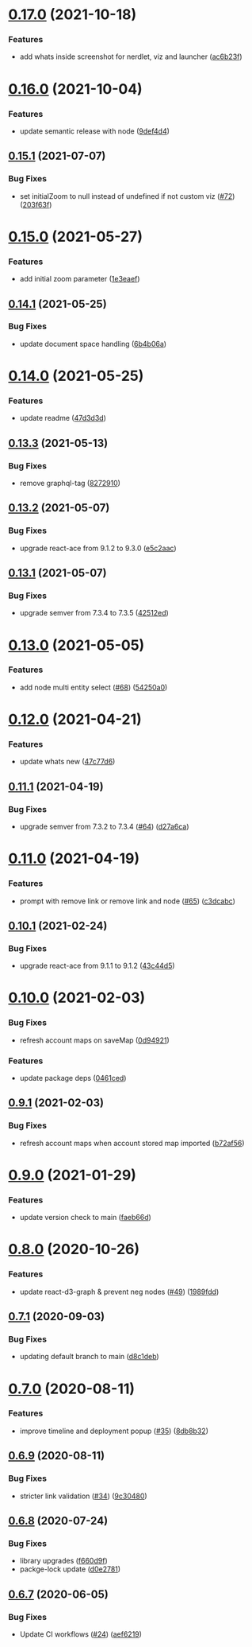 # [0.17.0](https://github.com/newrelic/nr1-observability-maps/compare/v0.16.0...v0.17.0) (2021-10-18)


### Features

* add whats inside screenshot for nerdlet, viz  and launcher ([ac6b23f](https://github.com/newrelic/nr1-observability-maps/commit/ac6b23f4d44b828962a041e0bed7e6d851be1745))

# [0.16.0](https://github.com/newrelic/nr1-observability-maps/compare/v0.15.1...v0.16.0) (2021-10-04)


### Features

* update semantic release with node ([9def4d4](https://github.com/newrelic/nr1-observability-maps/commit/9def4d4d6a74fd78a06cb17a23add611d5c1f409))

## [0.15.1](https://github.com/newrelic/nr1-observability-maps/compare/v0.15.0...v0.15.1) (2021-07-07)


### Bug Fixes

* set initialZoom to null instead of undefined if not custom viz ([#72](https://github.com/newrelic/nr1-observability-maps/issues/72)) ([203f63f](https://github.com/newrelic/nr1-observability-maps/commit/203f63f1de772bc5feb5142bffe1e0ba2782b42a))

# [0.15.0](https://github.com/newrelic/nr1-observability-maps/compare/v0.14.1...v0.15.0) (2021-05-27)


### Features

* add initial zoom parameter ([1e3eaef](https://github.com/newrelic/nr1-observability-maps/commit/1e3eaef79516dc21bb81acfcc3cd6bf78282af49))

## [0.14.1](https://github.com/newrelic/nr1-observability-maps/compare/v0.14.0...v0.14.1) (2021-05-25)


### Bug Fixes

* update document space handling ([6b4b06a](https://github.com/newrelic/nr1-observability-maps/commit/6b4b06ad1a22c7f8dc742ab7fe48f0f35e77f42e))

# [0.14.0](https://github.com/newrelic/nr1-observability-maps/compare/v0.13.3...v0.14.0) (2021-05-25)


### Features

* update readme ([47d3d3d](https://github.com/newrelic/nr1-observability-maps/commit/47d3d3dee1af91ff4d7e86fae643711c2e341f49))

## [0.13.3](https://github.com/newrelic/nr1-observability-maps/compare/v0.13.2...v0.13.3) (2021-05-13)


### Bug Fixes

* remove graphql-tag ([8272910](https://github.com/newrelic/nr1-observability-maps/commit/82729102f41cb8568d5d3e41d7d1505ac63d2207))

## [0.13.2](https://github.com/newrelic/nr1-observability-maps/compare/v0.13.1...v0.13.2) (2021-05-07)


### Bug Fixes

* upgrade react-ace from 9.1.2 to 9.3.0 ([e5c2aac](https://github.com/newrelic/nr1-observability-maps/commit/e5c2aac8aeacceffe4b5f413cfe92d094edc60cc))

## [0.13.1](https://github.com/newrelic/nr1-observability-maps/compare/v0.13.0...v0.13.1) (2021-05-07)


### Bug Fixes

* upgrade semver from 7.3.4 to 7.3.5 ([42512ed](https://github.com/newrelic/nr1-observability-maps/commit/42512ed6d9b08e069964b11a8e9f6204b4a710eb))

# [0.13.0](https://github.com/newrelic/nr1-observability-maps/compare/v0.12.0...v0.13.0) (2021-05-05)


### Features

* add node multi entity select ([#68](https://github.com/newrelic/nr1-observability-maps/issues/68)) ([54250a0](https://github.com/newrelic/nr1-observability-maps/commit/54250a090ae97b32da6d7c115b755cec748466c3))

# [0.12.0](https://github.com/newrelic/nr1-observability-maps/compare/v0.11.1...v0.12.0) (2021-04-21)


### Features

* update whats new ([47c77d6](https://github.com/newrelic/nr1-observability-maps/commit/47c77d656ec9b0a6392a471d6a687d2f9efde9e3))

## [0.11.1](https://github.com/newrelic/nr1-observability-maps/compare/v0.11.0...v0.11.1) (2021-04-19)


### Bug Fixes

* upgrade semver from 7.3.2 to 7.3.4 ([#64](https://github.com/newrelic/nr1-observability-maps/issues/64)) ([d27a6ca](https://github.com/newrelic/nr1-observability-maps/commit/d27a6cafdb168b1241ebf07e183924e7418dc983))

# [0.11.0](https://github.com/newrelic/nr1-observability-maps/compare/v0.10.1...v0.11.0) (2021-04-19)


### Features

* prompt with remove link or remove link and node ([#65](https://github.com/newrelic/nr1-observability-maps/issues/65)) ([c3dcabc](https://github.com/newrelic/nr1-observability-maps/commit/c3dcabc8412a56aa2e937c20fc4af27de009d9eb))

## [0.10.1](https://github.com/newrelic/nr1-observability-maps/compare/v0.10.0...v0.10.1) (2021-02-24)


### Bug Fixes

* upgrade react-ace from 9.1.1 to 9.1.2 ([43c44d5](https://github.com/newrelic/nr1-observability-maps/commit/43c44d5936e3f59a61b0685306b7bd2c7e327524))

# [0.10.0](https://github.com/newrelic/nr1-observability-maps/compare/v0.9.1...v0.10.0) (2021-02-03)


### Bug Fixes

* refresh account maps on saveMap ([0d94921](https://github.com/newrelic/nr1-observability-maps/commit/0d94921bec94d30cfa431fc1b6bb6b4be989627f))


### Features

* update package deps ([0461ced](https://github.com/newrelic/nr1-observability-maps/commit/0461cedf4e61a6d3d6db1475924779ce60f56c45))

## [0.9.1](https://github.com/newrelic/nr1-observability-maps/compare/v0.9.0...v0.9.1) (2021-02-03)


### Bug Fixes

* refresh account maps when account stored map imported ([b72af56](https://github.com/newrelic/nr1-observability-maps/commit/b72af5632ca3c08bcc30ccde31ba56602f36acd1))

# [0.9.0](https://github.com/newrelic/nr1-observability-maps/compare/v0.8.0...v0.9.0) (2021-01-29)


### Features

* update version check to main ([faeb66d](https://github.com/newrelic/nr1-observability-maps/commit/faeb66d41d3ab2524641a888979726a933d317fa))

# [0.8.0](https://github.com/newrelic/nr1-observability-maps/compare/v0.7.1...v0.8.0) (2020-10-26)


### Features

* update react-d3-graph & prevent neg nodes ([#49](https://github.com/newrelic/nr1-observability-maps/issues/49)) ([1989fdd](https://github.com/newrelic/nr1-observability-maps/commit/1989fddd6062dc8a50d346206a45b42c71d18003))

## [0.7.1](https://github.com/newrelic/nr1-observability-maps/compare/v0.7.0...v0.7.1) (2020-09-03)


### Bug Fixes

* updating default branch to main ([d8c1deb](https://github.com/newrelic/nr1-observability-maps/commit/d8c1deb34653e33954730937f32c5de4a1a28bec))

# [0.7.0](https://github.com/newrelic/nr1-observability-maps/compare/v0.6.9...v0.7.0) (2020-08-11)


### Features

* improve timeline and deployment popup ([#35](https://github.com/newrelic/nr1-observability-maps/issues/35)) ([8db8b32](https://github.com/newrelic/nr1-observability-maps/commit/8db8b329847fef18fae2db4776d615f884cc89d2))

## [0.6.9](https://github.com/newrelic/nr1-observability-maps/compare/v0.6.8...v0.6.9) (2020-08-11)


### Bug Fixes

* stricter link validation ([#34](https://github.com/newrelic/nr1-observability-maps/issues/34)) ([9c30480](https://github.com/newrelic/nr1-observability-maps/commit/9c304804feb387a835ae09da090c61f3f9190441))

## [0.6.8](https://github.com/newrelic/nr1-observability-maps/compare/v0.6.7...v0.6.8) (2020-07-24)


### Bug Fixes

* library upgrades ([f660d9f](https://github.com/newrelic/nr1-observability-maps/commit/f660d9faee8a11095e919146c35bcffc9bc34b33))
* packge-lock update ([d0e2781](https://github.com/newrelic/nr1-observability-maps/commit/d0e2781cc3b633f39016f63f6e194b9333fde9bb))

## [0.6.7](https://github.com/newrelic/nr1-observability-maps/compare/v0.6.6...v0.6.7) (2020-06-05)


### Bug Fixes

* Update CI workflows ([#24](https://github.com/newrelic/nr1-observability-maps/issues/24)) ([aef6219](https://github.com/newrelic/nr1-observability-maps/commit/aef62194ac36d6b84fa980e950e67e024df894b7))
